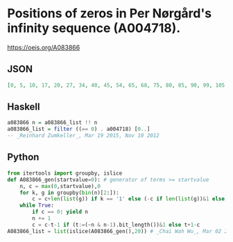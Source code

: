 # Positions of zeros in Per Nørgård's infinity sequence \(A004718\)\.
https://oeis.org/A083866
## JSON
```JSON
[0, 5, 10, 17, 20, 27, 34, 40, 45, 54, 65, 68, 75, 80, 85, 90, 99, 105, 108, 119, 130, 136, 141, 150, 160, 165, 170, 177, 180, 187, 198, 210, 216, 221, 238, 257, 260, 267, 272, 277, 282, 291, 297, 300, 311, 320, 325, 330, 337, 340, 347, 354, 360]
```
## Haskell
```Haskell
a083866 n = a083866_list !! n
a083866_list = filter ((== 0) . a004718) [0..]
-- _Reinhard Zumkeller_, Mar 19 2015, Nov 10 2012
```
## Python
```Python
from itertools import groupby, islice
def A083866_gen(startvalue=0): # generator of terms >= startvalue
    n, c = max(0,startvalue),0
    for k, g in groupby(bin(n)[2:]):
        c = c+len(list(g)) if k == '1' else (-c if len(list(g))&1 else c)
    while True:
        if c == 0: yield n
        n += 1
        c = c-t-1 if (t:=(~n & n-1).bit_length())&1 else t+1-c
A083866_list = list(islice(A083866_gen(),20)) # _Chai Wah Wu_, Mar 02 2023
```
